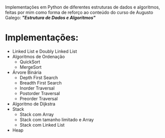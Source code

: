Implementações em Python de diferentes estruturas de dados e algoritmos, feitas por mim como forma de reforço ao conteúdo do curso de Augusto Galego: ***"Estrutura de Dados e Algoritmos"***

# Implementações:
- Linked List e Doubly Linked List
- Algoritmos de Ordenação
  - QuickSort
  - MergeSort
- Árvore Binária
  - Depth First Search
  - Breadth First Search
  - Inorder Traversal
  - Postorder Traversal
  - Preorder Traversal
- Algoritmo de Dijkstra
- Stack
  - Stack com Array
  - Stack com tamanho limitado e Array
  - Stack com Linked List
- Heap  
